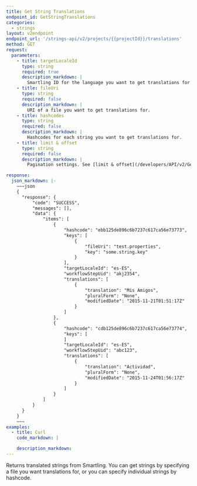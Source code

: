 ```yaml
---
title: Get String Translations
endpoint_id: GetStringTranslations
categories:
  - strings
layout: v2endpoint
endpoint_url: '/strings-api/v2/projects/{{projectId}}/translations'
method: GET
request:
  parameters:
    - title: targetLocaleId
      type: string
      required: true
      description_markdown: |
        Smartling ID for the language you want to get translations for.
    - title: fileUri
      type: string
      required: false
      description_markdown: |
        URI of a file you want to get translations for.
    - title: hashcodes
      type: string
      required: false
      description_markdown: |
        Hashcodes for each string you want to get translations for.
    - title: limit & offset
      type: string
      required: false
      description_markdown: |
        Pagination settings. See [limit & offset](/developers/API/v2/General-Information/Limit-and-Offset/) for more. By default returns will be limited to 500 per request. This is also the maximum allowed value. You can set smaller return sizes by setting `limit` to a value less than `500`.

response:
  json_markdown: |-
    ~~~json
    {
      "response": {
          "code": "SUCCESS",
          "messages": [],
          "data": {
              "items": [
                  {
                      "hashcode": "ebb125de896c6b7237c617ca56e73773",
                      "keys": [
                          {
                              "fileUri": "test.properties",
                              "key": "some.string.key"
                          }
                      ],
                      "targetLocaleId": "es-ES",
                      "workflowStepUid": "akj2354",
                      "translations": [
                          {
                              "translation": "Mis Amigos",
                              "pluralForm": "None",
                              "modifiedDate": "2015-11-21T01:51:17Z"
                          }
                      ]
                  },
                  {
                      "hashcode": "cdb125de896c6b7237c617ca56e73774",
                      "keys": [
                      ]
                      "targetLocaleId": "es-ES",
                      "workflowStepUid": "abc123",
                      "translations": [
                          {
                              "translation": "Actividad",
                              "pluralForm": "None",
                              "modifiedDate": "2015-11-24T01:56:17Z"
                          }
                      ]
                  }
              ]
          }
      }
    }
    ~~~
examples:
  - title: Curl
    code_markdown: |

    description_markdown:
---
```


Returns translated strings from Smartling. You can get strings by specifying a file you want translations for, or you can specify individual strings by hashcode.